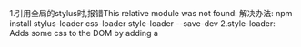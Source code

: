 1.引用全局的stylus时,报错This relative module was not found:
解决办法:
npm install stylus-loader css-loader style-loader --save-dev
2.style-loader: Adds some css to the DOM by adding a <style> tag
解决办法:
在下面添上
include: [
/src/,
。。。。
]
可以了
include:是代表我们解析的文件只包含那些东西
include: [] 这里用一个数组来包括的要解析的文件夹路径
{
      test: /\.styl$/, loader: 'style-loader!css-loader!stylus-loader',include: []
}
3.expected "indent", got "."
因为第二行的.border-1px报错
解决办法:
expected "indent", got "." 在写stylus时碰到这种问题，肯定是由于编辑器使用了不一样的缩进方式，
需要进行设置即可。因为他在你的编辑器中可能是对齐了的，但是实际并没有
.border-1px加几个空格就好了
3.配置mock,视频中在dev-server.js中配置，项目中在webpack.dev.conf.js中配置
首先
// nodejs开发框架express，用来简化操作
const express = require('express')
// 创建node.js的express开发框架的实例
const app = express()
// 引用的json地址
var appData = require('../data.json')
// json某一个key
var seller = appData.seller;
var goods = appData.goods;
var ratings = appData.ratings;
var apiRoutes = express.Router();
app.use('/api', apiRoutes);
然后找到devServer,添加
  before(app) {
    app.get('/api/seller', (req, res) => {
      res.json({
        // 这里是你的json内容
        errno: 0,
        data: seller
      })
    }),
    app.get('/api/goods', (req, res) => {
      res.json({
        // 这里是你的json内容
        errno: 0,
        data: goods
      })
    }),
    app.get('/api/ratings', (req, res) => {
      res.json({
        // 这里是你的json内容
        errno: 0,
        data: ratings
      })
    })
  }
再访问本地数据就可以了
4.使用vue-resource之前要安装vue-resource，然后在index.js中执行
Vue.use(VueResource)
执行之后才可以使用
5.在main.js中加载的公共样式index.styl,这样App.vue里面就可以直接使用加载进来的公共样式
6.水平居中
  6.1 margin和width实现水平居中
  父元素有明确的宽度,配合margin的左右值为“auto”实现效果
  6.2 inline-block实现水平居中方法
  父容器中设置text-align的属性为“center”,子元素设置display : inline-block
  6.3 浮动实现水平居中的方法 https://www.w3cplus.com/css/elements-horizontally-center-with-css.html
7.垂直居中
  7.1 单行文本
  只需为它们添加等值的 padding-top 和 padding-bottom 就可以实现垂直居中
  7.2 多行文本
  同样可以使用等值 padding-top 和 padding-bottom 的方式实现垂直居中。如果你在使用过程中发现这种方法没见效，
  那么你可以通过 CSS 为文本设置一个类似 table-cell 的父级容器，然后使用 vertical-align 属性实现垂直居中
  7.3 flex布局
8.better-scroll
  8.1 在package.json中添加依赖
     "better-scroll": "^1.5.5"
     然后运行npm stall
  8.2 添加ref
    ref="menuWrapper"
    ref="foodWrapper"
  8.3 添加初始化逻辑(这里要用驼峰foodWrapper)
       methods:{
            _initScroll:function () {
               this.menuScroll = new BScroll(this.$refs.menuWrapper, {});
                       this.foodScroll = new BScroll(this.$refs.foodWrapper, {});
            }
       },
  8.4 获取数据后调用初始化方法
     this.$http.get('/api/goods').then((response)=> {
            response = response.body;
            if (response.errno === 0) {
              this.goods = response.data;
              this._initScroll();
            }
     });
